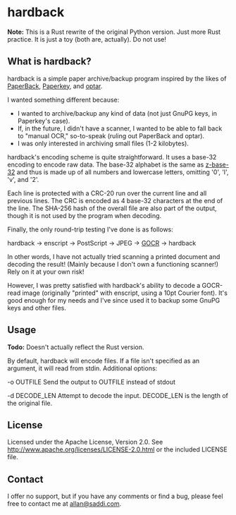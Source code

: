 hardback
========

**Note:** This is a Rust rewrite of the original Python version. Just more Rust practice. It is just a toy (both are, actually). Do not use!

What is hardback?
-----------------
hardback is a simple paper archive/backup program inspired by the likes of
[PaperBack](http://www.ollydbg.de/Paperbak/index.html), [Paperkey](http://www.jabberwocky.com/software/paperkey/), and [optar](http://ronja.twibright.com/optar/).

I wanted something different because:

* I wanted to archive/backup any kind of data (not just GnuPG keys,
  in Paperkey's case).
* If, in the future, I didn't have a scanner, I wanted to be able to fall
  back to "manual OCR," so-to-speak (ruling out PaperBack and optar).
* I was only interested in archiving small files (1-2 kilobytes).

hardback's encoding scheme is quite straightforward. It uses a base-32
encoding to encode raw data. The base-32 alphabet is the same as
[z-base-32](https://philzimmermann.com/docs/human-oriented-base-32-encoding.txt) and thus is made up of all numbers and lowercase
letters, omitting '0', 'l', 'v', and '2'.

Each line is protected with a CRC-20 run over the current line and all
previous lines. The CRC is encoded as 4 base-32 characters at the end of
the line. The SHA-256 hash of the overall file are also part of
the output, though it is not used by the program when decoding.

Finally, the only round-trip testing I've done is as follows:

  hardback -> enscript -> PostScript -> JPEG -> [GOCR](http://jocr.sourceforge.net/) -> hardback

In other words, I have not actually tried scanning a printed document and
decoding the result! (Mainly because I don't own a functioning scanner!)
Rely on it at your own risk!

However, I was pretty satisfied with hardback's ability to decode a
GOCR-read image (originally "printed" with enscript, using a 10pt Courier
font). It's good enough for my needs and I've since used it to backup some
GnuPG keys and other files.

Usage
-----

**Todo:** Doesn't actually reflect the Rust version.

By default, hardback will encode files. If a file isn't specified as an
argument, it will read from stdin. Additional options:

-o OUTFILE     Send the output to OUTFILE instead of stdout

-d DECODE_LEN  Attempt to decode the input. DECODE_LEN is the length of the
               original file.

License
-------
Licensed under the Apache License, Version 2.0. See
http://www.apache.org/licenses/LICENSE-2.0.html or the included LICENSE file.

Contact
-------
I offer no support, but if you have any comments or find a bug, please
feel free to contact me at <allan@saddi.com>.
